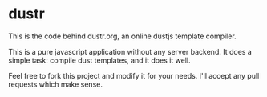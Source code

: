 dustr
=====

This is the code behind dustr.org, an online dustjs template compiler.

This is a pure javascript application without any server backend. It does a simple task: compile dust templates, and it does it well.

Feel free to fork this project and modify it for your needs. I'll accept any pull requests which make sense.
